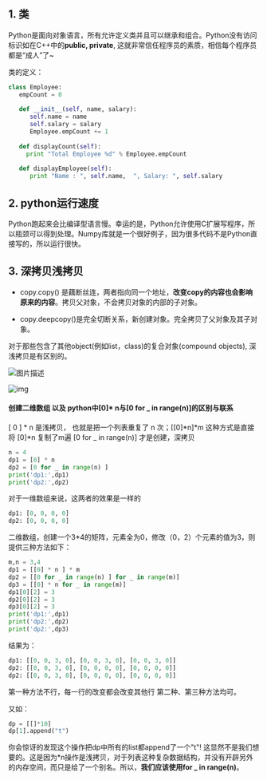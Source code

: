 ## 1. 类

Python是面向对象语言，所有允许定义类并且可以继承和组合。Python没有访问标识如在C++中的**public, private**, 这就非常信任程序员的素质，相信每个程序员都是“成人”了~

类的定义：

```python
class Employee:
   empCount = 0
 
   def __init__(self, name, salary):
      self.name = name
      self.salary = salary
      Employee.empCount += 1
   
   def displayCount(self):
     print "Total Employee %d" % Employee.empCount
 
   def displayEmployee(self):
      print "Name : ", self.name,  ", Salary: ", self.salary

```

## 2. python运行速度

 Python跑起来会比编译型语言慢。幸运的是，Python允许使用C扩展写程序，所以瓶颈可以得到处理。Numpy库就是一个很好例子，因为很多代码不是Python直接写的，所以运行很快。



## 3. 深拷贝浅拷贝

- copy.copy() 是藕断丝连，两者指向同一个地址，**改变copy的内容也会影响原来的内容**。拷贝父对象，不会拷贝对象的内部的子对象。

- copy.deepcopy()是完全切断关系，新创建对象。完全拷贝了父对象及其子对象。

对于那些包含了其他object(例如list，class)的复合对象(compound objects), 深浅拷贝是有区别的。

![图片描述](https://segmentfault.com/img/bVbrl56?w=310&h=227)





![img](https://pic2.zhimg.com/80/02090688c635f7168994ea351f66a2f4_1440w.jpg?source=1940ef5c)



#### 创建二维数组 以及 python中[0]* n与[0 for _ in range(n)]的区别与联系



[ 0 ] * n 是浅拷贝， 也就是把一个列表重复了 n 次；[[0]\*n]\*m 这种方式是直接将 [0]\*n 复制了m遍
[0 for _ in range(n)] 才是创建，深拷贝

```python
n = 4
dp1 = [0] * n
dp2 = [0 for _ in range(n) ]
print('dp1:',dp1)
print('dp2:',dp2)
```


对于一维数组来说，这两者的效果是一样的

```python
dp1: [0, 0, 0, 0]
dp2: [0, 0, 0, 0]
```

二维数组，创建一个3*4的矩阵，元素全为0，修改（0，2）个元素的值为3，则提供三种方法如下：

```python
m,n = 3,4
dp1 = [[0] * n ] * m
dp2 = [[0 for _ in range(n) ] for _ in range(m)]
dp3 = [[0] * n for _ in range(m)]
dp1[0][2] = 3
dp2[0][2] = 3
dp3[0][2] = 3
print('dp1:',dp1)
print('dp2:',dp2)
print('dp2:',dp3)
```


结果为：

```python
dp1: [[0, 0, 3, 0], [0, 0, 3, 0], [0, 0, 3, 0]]
dp2: [[0, 0, 3, 0], [0, 0, 0, 0], [0, 0, 0, 0]]
dp2: [[0, 0, 3, 0], [0, 0, 0, 0], [0, 0, 0, 0]]
```

第一种方法不行，每一行的改变都会改变其他行
第二种、第三种方法均可。

又如：

```python
dp = [[]*10]
dp[1].append("t")
```

你会惊讶的发现这个操作把dp中所有的list都append了一个"t"! 这显然不是我们想要的。这是因为*n操作是浅拷贝，对于列表这种复杂数据结构，并没有开辟另外的内存空间，而只是给了一个别名。所以，**我们应该使用for _ in range(n)**。